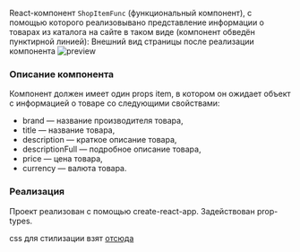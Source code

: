 React-компонент `ShopItemFunc` (функциональный компонент), с помощью которого реализовывано представление информации о товарах из каталога на сайте в таком виде (компонент обведён пунктирной линией): Внешний вид страницы после реализации компонента
![preview](https://github.com/netology-code/ra16-homeworks/blob/master/components/store-class/assets/preview.png)
### Описание компонента
Компонент должен имеет один props item, в котором он ожидает объект с информацией о товаре со следующими свойствами:

* brand — название производителя товара,
* title — название товара,
* description — краткое описание товара,
* descriptionFull — подробное описание товара,
* price — цена товара,
* currency — валюта товара.

### Реализация
Проект реализован с помощью create-react-app.
Задействован prop-types.

css для стилизации взят [отсюда](https://github.com/netology-code/ra16-homeworks/tree/master/components/store-class)
